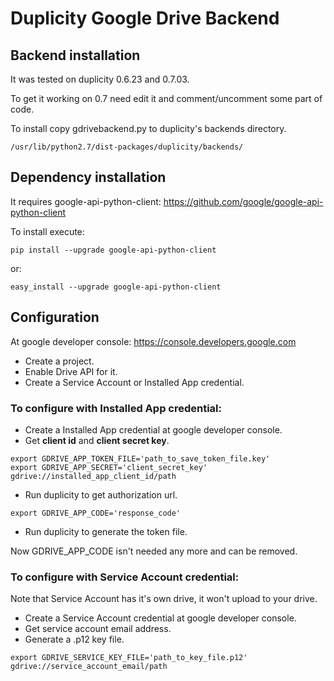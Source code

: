Duplicity Google Drive Backend
==============================

Backend installation
--------------------
It was tested on duplicity 0.6.23 and 0.7.03.

To get it working on 0.7 need edit it and comment/uncomment some part of code.

To install copy gdrivebackend.py to duplicity's backends directory.

`/usr/lib/python2.7/dist-packages/duplicity/backends/`


Dependency installation
-----------------------
It requires google-api-python-client:
https://github.com/google/google-api-python-client

To install execute:

`pip install --upgrade google-api-python-client`

or:

`easy_install --upgrade google-api-python-client`


Configuration
-------------
At google developer console:
https://console.developers.google.com

* Create a project.
* Enable Drive API for it.
* Create a Service Account or Installed App credential.


### To configure with Installed App credential:
* Create a Installed App credential at google developer console.
* Get **client id** and **client secret key**.

```
export GDRIVE_APP_TOKEN_FILE='path_to_save_token_file.key'
export GDRIVE_APP_SECRET='client_secret_key'
gdrive://installed_app_client_id/path
```

* Run duplicity to get authorization url.

```
export GDRIVE_APP_CODE='response_code'
```

* Run duplicity to generate the token file.

Now GDRIVE_APP_CODE isn't needed any more and can be removed.


### To configure with Service Account credential:
Note that Service Account has it's own drive, it won't upload to your drive.

* Create a Service Account credential at google developer console.
* Get service account email address.
* Generate a .p12 key file.

```
export GDRIVE_SERVICE_KEY_FILE='path_to_key_file.p12'
gdrive://service_account_email/path
```
